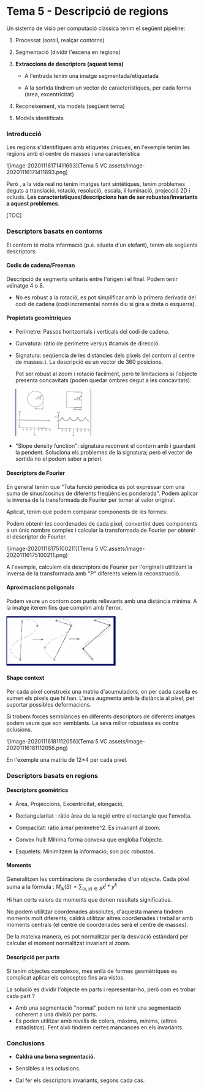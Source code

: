 # Tema 5 - Descripció de regions

Un sistema de visió per computació clàssica tenim el següent pipeline: 

1. Processat (soroll, realçar contorns)

2. Segmentació (dividir l'escena en regions)

3. **Extraccions de descriptors (aquest tema)**

   * A l'entrada tenim una imatge segmentada/etiquetada

   * A la sortida tindrem un vector de característiques, per cada forma (àrea, excentricitat)

4. Reconeixement, via models (següent tema)

5. Models identificats

### Introducció

Les regions s'identifiquen amb etiquetes úniques, en l'exemple tenim les regions amb el centre de masses i una característica

![image-20201116171411693](Tema 5 VC.assets/image-20201116171411693.png)

Però , a la vida real no tenim imatges tant sintètiques, tenim problemes deguts a translació, rotació, resolució, escala, il·luminació, projecció 2D i oclusis. **Les característiques/descripcions han de ser robustes/invariants a aquest problemes**.

[TOC]

### Descriptors basats en contorns

El contorn té molta informació (p.e. silueta d'un elefant), tenim els següents descriptors:

#### Codis de cadena/Freeman

Descripció de segments unitaris entre l'origen i el final. Podem tenir veïnatge 4 o 8.

* No es robust a la rotació, es pot simplificar amb la primera derivada del codi de cadena (codi incremental només diu si gira a dreta o esquerra).

#### Propietats geomètriques

* Perímetre: Passos horitzontals i verticals del codi de cadena.

* Curvatura: ràtio de perímetre versus #canvis de direcció. 

* Signatura: seqüencia de les distàncies dels píxels del contorn al centre de masses.). La descripció es un vector de 360 posicions.

  Pot ser robust al zoom i rotació fàcilment, però te limitacions si l'objecte presenta concavitats (poden quedar ombres degut a les concavitats).

  <img src="Tema 5 VC.assets/image-20201116173239910.png" alt="image-20201116173239910" style="zoom:50%;" />

* "Slope density function": signatura recorrent el contorn amb i guardant la pendent. Soluciona els problemes de la signatura; però el vector de sortida no el podem saber a priori.

#### Descriptors de Fourier

En general tenim que "Tota funció periòdica es pot expressar com una suma de sinus/cosinus de diferents freqüències ponderada". Podem aplicar la inversa de la transformada de Fourier per tornar al valor original.

Aplicat, tenim que podem comparar components de les formes:

Podem obtenir les coordenades de cada píxel, convertint dues components a un únic nombre complex i calcular la transformada de Fourier per obtenir el descriptor de Fourier.

![image-20201116175100211](Tema 5 VC.assets/image-20201116175100211.png)

A l'exemple, calculem els descriptors de Fourier per l'original i utilitzant la inversa de la transformada amb "P" diferents veiem la reconstrucció.

#### Aproximacions poligonals

Podem veure un contorn com punts rellevants amb una distància mínima. A la imatge iterem fins que complim amb l'error.

<img src="Tema 5 VC.assets/image-20201116175808289.png" alt="image-20201116175808289" style="zoom:80%;" />

#### Shape context

Per cada píxel construeix una matriu d'acumuladors, on per cada casella es sumen els píxels que hi han. L'àrea augmenta amb la distància al píxel, per suportar possibles deformacions.

Si trobem forces semblances en diferents descriptors de diferents imatges podem veure que son semblants. La seva millor robustesa es contra oclusions.

![image-20201116181112056](Tema 5 VC.assets/image-20201116181112056.png)

En l'exemple una matriu de 12*4 per cada píxel.

### Descriptors basats en regions

#### Descriptors geomètrics

* Àrea, Projeccions, Excentricitat, elongació, 

+ Rectangularitat : ràtio àrea de la regió entre el rectangle que l'envolta.

* Compacitat: ràtio àrea/ perímetre^2. Es invariant al zoom.

* Convex hull: Mínima forma convexa que engloba l'objecte.
* Esquelets: Minimitzem la informació; son poc robustos.

#### Moments

Generalitzen les combinacions de coordenades d'un objecte. Cada píxel suma a la fórmula : $M_{jk}(S) = \sum_{(x,y)\in S} x^j*y^k$

Hi han certs valors de moments que donen resultats significatius.

No podem utilitzar coordenades absolutes, d'aquesta manera tindrem moments molt diferents; caldrà utilitzar altres coordenades i treballar amb moments centrals (el centre de coordenades serà el centre de masses).

De la mateixa manera, es pot normalitzar per la desviació estàndard per calcular el moment normalitzat invariant al zoom.

#### Descripció per parts

Si tenim objectes complexos, mes enllà de formes geomètriques es complicat aplicar els conceptes fins ara vistos.

La solució es dividir l'objecte en parts i representar-ho, però com es trobar cada part ?

* Amb una segmentació "normal" podem no tenir una segmentació coherent a una divisió per parts.
* Es poden utilitzar amb nivells de colors, màxims, mínims, (altres estadístics). Fent això tindrem certes mancances en els invariants.

### Conclusions

* **Caldrà una bona segmentació.**

* Sensibles a les oclusions.
* Cal fer els descriptors invariants, segons cada cas.